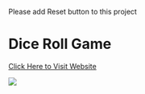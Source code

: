 <p>Please add Reset button to this project</p>
<h1>Dice Roll Game</h1>

<a href="https://sanketvyadav.github.io/dice_roll/">Click Here to Visit Website</a>

<img src="https://i.imgur.com/f2DUzvu.png">

